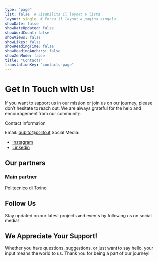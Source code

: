 ```yaml
---
type: "page"
list: false  # Disabilita il layout a lista
layout: single  # Forza il layout a pagina singola
showDate: false
showDateUpdated: false
showWordCount: false
showViews: false
showLikes: false
showReadingTime: false
showHeadingAnchors: false
showZenMode: false
title: "Contacts"
translationKey: "contacts-page"
---
```


# Get in Touch with Us!

If you want to support us in our mission or join us on our journey, please don’t hesitate to reach out. We are always grateful for the help and encouragement from our community.

Contact Information

Email: qubito@polito.it
Social Media: 

+ [Instagram](https://www.instagram.com/qubitoteam_polito/)
+ [Linkedin](https://www.linkedin.com/company/qubito-student-team-politecnico-di-torino/)

## Our partners

### Main partner

Politecnico di Torino


## Follow Us

Stay updated on our latest projects and events by following us on social media!


## We Appreciate Your Support!

Whether you have questions, suggestions, or just want to say hello, your input means the world to us. Thank you for being a part of our journey!
